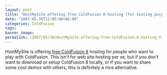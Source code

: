 ```yaml
---
layout: post
title: "HostMySite offering free ColdFusion 8 hosting (for testing purposes)"
date: "2007-05-30T12:05:00+06:00"
categories: ColdFusion 
tags: 
banner_image: 
permalink: /2007/05/30/HostMySite-offering-free-ColdFusion-8-hosting-for-testing-purposes
---
```


HostMySite is offering <a href="http://www.hostmysite.com/CF8/">free ColdFusion 8</a> hosting for people who want to play with ColdFusion. This isn't for web site hosting per se, but if you don't want to download or setup ColdFusion 8 locally, or if you want to share some cool demos with others, this is definitely a nice alternative.